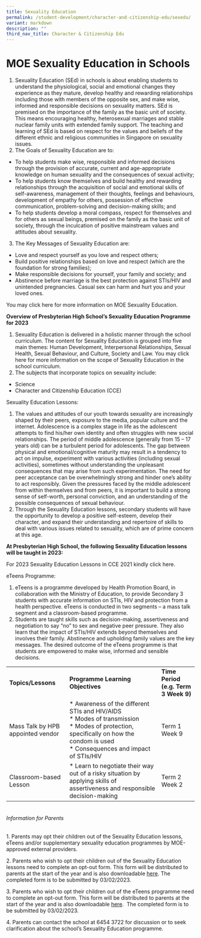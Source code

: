 ```yaml
---
title: Sexuality Education
permalink: /student-development/character-and-citizenship-edu/sexedu/
variant: markdown
description: ""
third_nav_title: Character & Citizenship Edu
---
```

# MOE Sexuality Education in Schools

1. Sexuality Education (SEd) in schools is about enabling students to understand the physiological, social and emotional changes they experience as they mature, develop healthy and rewarding relationships including those with members of the opposite sex, and make wise, informed and responsible decisions on sexuality matters. SEd is premised on the importance of the family as the basic unit of society. This means encouraging healthy, heterosexual marriages and stable nuclear family units with extended family support. The teaching and learning of SEd is based on respect for the values and beliefs of the different ethnic and religious communities in Singapore on sexuality issues.
2. The Goals of Sexuality Education are to:
* To help students make wise, responsible and informed decisions through the provision of accurate, current and age-appropriate knowledge on human sexuality and the consequences of sexual activity;
* To help students know themselves and build healthy and rewarding relationships through the acquisition of social and emotional skills of self-awareness, management of their thoughts, feelings and behaviours, development of empathy for others, possession of effective communication, problem-solving and decision-making skills; and
* To help students develop a moral compass, respect for themselves and for others as sexual beings, premised on the family as the basic unit of society, through the inculcation of positive mainstream values and attitudes about sexuality.

3. The Key Messages of Sexuality Education are:
* Love and respect yourself as you love and respect others;
* Build positive relationships based on love and respect (which are the foundation for strong families);
* Make responsible decisions for yourself, your family and society; and
* Abstinence before marriage is the best protection against STIs/HIV and unintended pregnancies. Casual sex can harm and hurt you and your loved ones.

You may click here for more information on MOE Sexuality Education.

**Overview of Presbyterian High School’s Sexuality Education Programme for 2023**


1. Sexuality Education is delivered in a holistic manner through the school curriculum. The content for Sexuality Education is grouped into five main themes: Human Development, Interpersonal Relationships, Sexual Health, Sexual Behaviour, and Culture, Society and Law. You may click here for more information on the scope of Sexuality Education in the school curriculum.
2. The subjects that incorporate topics on sexuality include:
* Science
* Character and Citizenship Education (CCE)

Sexuality Education Lessons:
1. The values and attitudes of our youth towards sexuality are increasingly shaped by their peers, exposure to the media, popular culture and the internet. Adolescence is a complex stage in life as the adolescent attempts to find his/her own identity and often struggles with new social relationships. The period of middle adolescence (generally from 15 – 17 years old) can be a turbulent period for adolescents. The gap between physical and emotional/cognitive maturity may result in a tendency to act on impulse, experiment with various activities (including sexual activities), sometimes without understanding the unpleasant consequences that may arise from such experimentation. The need for peer acceptance can be overwhelmingly strong and hinder one’s ability to act responsibly. Given the pressures faced by the middle adolescent from within themselves and from peers, it is important to build a strong sense of self-worth, personal conviction, and an understanding of the possible consequences of sexual behaviour.
2. Through the Sexuality Education lessons, secondary students will have the opportunity to develop a positive self-esteem, develop their character, and expand their understanding and repertoire of skills to deal with various issues related to sexuality, which are of prime concern at this age.


**At Presbyterian High School, the following Sexuality Education lessons will be taught in 2023:**


For 2023 Sexuality Education Lessons in CCE 2021 kindly click here.


eTeens Programme:
1. eTeens is a programme developed by Health Promotion Board, in collaboration with the Ministry of Education, to provide Secondary 3 students with accurate information on STIs, HIV and protection from a health perspective. eTeens is conducted in two segments – a mass talk segment and a classroom-based programme.
2. Students are taught skills such as decision-making, assertiveness and negotiation to say “no” to sex and negative peer pressure. They also learn that the impact of STIs/HIV extends beyond themselves and involves their family. Abstinence and upholding family values are the key messages. The desired outcome of the eTeens programme is that students are empowered to make wise, informed and sensible decisions.

||||
|----|----|----|
|<b>Topics/Lessons</b>|<b>Programme Learning Objectives</b>|<b>Time Period (e.g. Term 3 Week 9)</b>|
|Mass Talk by HPB appointed vendor|\* Awareness of the different STIs and HIV/AIDS<br>\* Modes of transmission<br>\* Modes of protection, specifically on how the condom is used<br>\* Consequences and impact of STIs/HIV|Term 1 Week 9|
|Classroom-based Lesson|* Learn to negotiate their way out of a risky situation by applying skills of assertiveness and responsible decision-making|Term 2 Week 2|

||||
|----|----|----|


<h6>Information for Parents</h6>

  
1\. Parents may opt their children out of the Sexuality Education lessons, eTeens and/or supplementary sexuality education programmes by MOE-approved external providers.

  

2\. Parents who wish to opt their children out of the Sexuality Education lessons need to complete an opt-out form. This form will be distributed to parents at the start of the year and is also downloadable [here](https://drive.google.com/file/d/12APd8kQuYBblm81MEEHgfwH0gk_5_UqD/view?usp=share_link). The completed form is to be submitted by 03/02/2023.

  

3\. Parents who wish to opt their children out of the eTeens programme need to complete an opt-out form. This form will be distributed to parents at the start of the year and is also downloadable [here](https://drive.google.com/file/d/1rjJlYcgb9PrEgx0s1cEexbsLNGn5BSmg/view?usp=share_link).&nbsp; The completed form is to be submitted by 03/02/2023.

  

4\. Parents can contact the school at 6454 3722 for discussion or to seek clarification about the school’s Sexuality Education programme.

